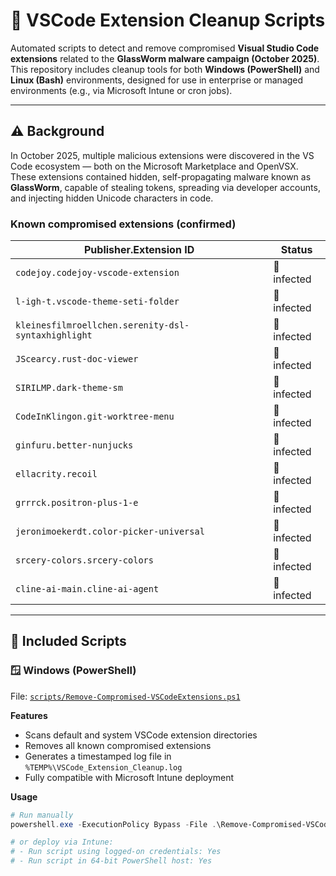# 🧹 VSCode Extension Cleanup Scripts

Automated scripts to detect and remove compromised **Visual Studio Code extensions** related to the **GlassWorm malware campaign (October 2025)**.  
This repository includes cleanup tools for both **Windows (PowerShell)** and **Linux (Bash)** environments, designed for use in enterprise or managed environments (e.g., via Microsoft Intune or cron jobs).

---

## ⚠️ Background

In October 2025, multiple malicious extensions were discovered in the VS Code ecosystem — both on the Microsoft Marketplace and OpenVSX.  
These extensions contained hidden, self-propagating malware known as **GlassWorm**, capable of stealing tokens, spreading via developer accounts, and injecting hidden Unicode characters in code.

### Known compromised extensions (confirmed)
| Publisher.Extension ID | Status |
|-------------------------|--------|
| `codejoy.codejoy-vscode-extension` | 🧨 infected |
| `l-igh-t.vscode-theme-seti-folder` | 🧨 infected |
| `kleinesfilmroellchen.serenity-dsl-syntaxhighlight` | 🧨 infected |
| `JScearcy.rust-doc-viewer` | 🧨 infected |
| `SIRILMP.dark-theme-sm` | 🧨 infected |
| `CodeInKlingon.git-worktree-menu` | 🧨 infected |
| `ginfuru.better-nunjucks` | 🧨 infected |
| `ellacrity.recoil` | 🧨 infected |
| `grrrck.positron-plus-1-e` | 🧨 infected |
| `jeronimoekerdt.color-picker-universal` | 🧨 infected |
| `srcery-colors.srcery-colors` | 🧨 infected |
| `cline-ai-main.cline-ai-agent` | 🧨 infected |

---

## 🧰 Included Scripts

### 🪟 **Windows (PowerShell)**
File: [`scripts/Remove-Compromised-VSCodeExtensions.ps1`](scripts/Remove-Compromised-VSCodeExtensions.ps1)

**Features**
- Scans default and system VSCode extension directories  
- Removes all known compromised extensions  
- Generates a timestamped log file in `%TEMP%\VSCode_Extension_Cleanup.log`  
- Fully compatible with Microsoft Intune deployment  

**Usage**
```powershell
# Run manually
powershell.exe -ExecutionPolicy Bypass -File .\Remove-Compromised-VSCodeExtensions.ps1

# or deploy via Intune:
# - Run script using logged-on credentials: Yes
# - Run script in 64-bit PowerShell host: Yes

